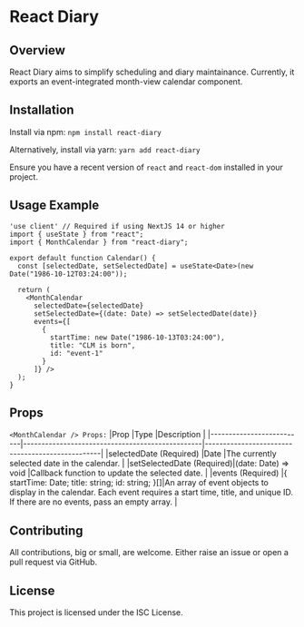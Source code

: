# React Diary

## Overview
React Diary aims to simplify scheduling and diary maintainance. Currently, it exports an event-integrated month-view calendar component.

## Installation
Install via npm:
`npm install react-diary`

Alternatively, install via yarn:
`yarn add react-diary`

Ensure you have a recent version of `react` and `react-dom` installed in your project.

## Usage Example
```
'use client' // Required if using NextJS 14 or higher
import { useState } from "react";
import { MonthCalendar } from "react-diary";

export default function Calendar() {
  const [selectedDate, setSelectedDate] = useState<Date>(new Date("1986-10-12T03:24:00"));

  return (
    <MonthCalendar
      selectedDate={selectedDate}
      setSelectedDate={(date: Date) => setSelectedDate(date)} 
      events={[
        {
          startTime: new Date("1986-10-13T03:24:00"),
          title: "CLM is born",
          id: "event-1"
        }
      ]} /> 
  );
}
```

## Props
`<MonthCalendar /> Props:`
|Prop	                      |Type	                                           |Description                                      |
|--------------------------|-------------------------------------------------|-------------------------------------------------|
|selectedDate (Required)	 |Date	                                           |The currently selected date in the calendar.     |
|setSelectedDate (Required)|(date: Date) => void                             |Callback function to update the selected date.   |
|events (Required)	       |{ startTime: Date; title: string; id: string; }[]|An array of event objects to display in the calendar. Each event requires a start time, title, and unique ID. If there are no events, pass an empty array.                 |

## Contributing
All contributions, big or small, are welcome. Either raise an issue or open a pull request via GitHub.

## License
This project is licensed under the ISC License.

